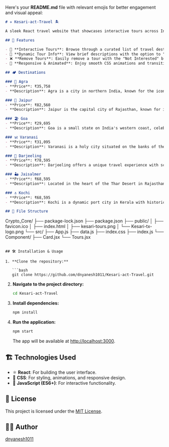 Here's your **README.md** file with relevant emojis for better engagement and visual appeal:  

```markdown
# ✈️ Kesari-act-Travel 🏝️

A sleek React travel website that showcases interactive tours across India's most iconic destinations. 🌍✨

## 🚀 Features

- 🎒 **Interactive Tours**: Browse through a curated list of travel destinations.
- 📖 **Dynamic Tour Info**: View brief descriptions with the option to "read more" for detailed information.
- ❌ **Remove Tours**: Easily remove a tour with the "Not Interested" button.
- 🎨 **Responsive & Animated**: Enjoy smooth CSS animations and transitions on a dark-themed interface.

## 🏕️ Destinations

### 🕌 Agra  
- **Price**: ₹35,758  
- **Description**: Agra is a city in northern India, known for the iconic Taj Mahal—a stunning white marble mausoleum built by Mughal emperor Shah Jahan in memory of his beloved wife. Agra is also home to several other historic attractions.  

### 🏰 Jaipur  
- **Price**: ₹82,560  
- **Description**: Jaipur is the capital city of Rajasthan, known for its stunning pink-hued buildings and palaces. Dubbed the "Pink City," Jaipur is famous for its vibrant architecture and rich cultural heritage.  

### 🏖️ Goa  
- **Price**: ₹29,695  
- **Description**: Goa is a small state on India's western coast, celebrated for its beautiful beaches, vibrant nightlife, and Portuguese-influenced architecture. It’s also renowned for its spicy seafood dishes.  

### 🕉️ Varanasi  
- **Price**: ₹31,095  
- **Description**: Varanasi is a holy city situated on the banks of the sacred river Ganges. It is a major pilgrimage site known for its ancient temples, winding alleyways, and deep cultural roots.  

### 🚂 Darjeeling  
- **Price**: ₹78,595  
- **Description**: Darjeeling offers a unique travel experience with scenic views and a blend of cultural influences. *(Note: The description content may need adjustment, as it references elements from beyond India.)*  

### 🏜️ Jaisalmer  
- **Price**: ₹68,595  
- **Description**: Located in the heart of the Thar Desert in Rajasthan, Jaisalmer is known for its stunning sandstone architecture, majestic palaces, and vibrant cultural traditions.  

### ⚓ Kochi  
- **Price**: ₹68,595  
- **Description**: Kochi is a dynamic port city in Kerala with historic ties to trade. It features a rich blend of cultural influences showcased in its architecture, cuisine, and vibrant community life.  

## 📂 File Structure  

```
Crypto_Core/
├── package-lock.json
├── package.json
├── public/
│   ├── favicon.ico
│   ├── index.html
│   ├── kesari-tours.png
│   └── Kesari-tx-logo.png
└── src/
    ├── App.js
    ├── data.js
    ├── index.css
    ├── index.js
    └── Component/
        ├── Card.jsx
        └── Tours.jsx
```

## 🛠️ Installation & Usage  

1. **Clone the repository:**  

   ```bash
   git clone https://github.com/dnyanesh1011/Kesari-act-Travel.git
   ```

2. **Navigate to the project directory:**  

   ```bash
   cd Kesari-act-Travel
   ```

3. **Install dependencies:**  

   ```bash
   npm install
   ```

4. **Run the application:**  

   ```bash
   npm start
   ```

   The app will be available at [http://localhost:3000](http://localhost:3000).  

## 🏗️ Technologies Used  

- ⚛️ **React**: For building the user interface.  
- 🎨 **CSS**: For styling, animations, and responsive design.  
- 🚀 **JavaScript (ES6+)**: For interactive functionality.  

## 📜 License  

This project is licensed under the [MIT License](LICENSE).  

## 👨‍💻 Author  

[dnyanesh1011](www.github.com/dnyanesh1011)
```